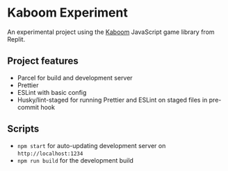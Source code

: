 # Kaboom Experiment

An experimental project using the [Kaboom](https://kaboomjs.com/) JavaScript game library from Replit.

## Project features

- Parcel for build and development server
- Prettier
- ESLint with basic config
- Husky/lint-staged for running Prettier and ESLint on staged files in pre-commit hook

## Scripts

- `npm start` for auto-updating development server on `http://localhost:1234`
- `npm run build` for the development build
